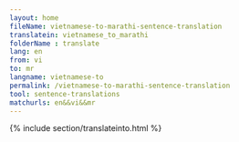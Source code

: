 ```yaml
---
layout: home
fileName: vietnamese-to-marathi-sentence-translation
translatein: vietnamese_to_marathi
folderName : translate
lang: en
from: vi
to: mr
langname: vietnamese-to
permalink: /vietnamese-to-marathi-sentence-translation
tool: sentence-translations
matchurls: en&&vi&&mr
---
```

{% include section/translateinto.html %}
